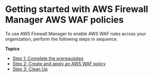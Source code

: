 # Getting started with AWS Firewall Manager​ AWS WAF policies<a name="getting-started-fms"></a>

To use AWS Firewall Manager to enable AWS WAF rules across your organization, perform the following steps in sequence\. 

**Topics**
+ [Step 1: Complete the prerequisites](complete-prereq.md)
+ [Step 2: Create and apply an AWS WAF policy](get-started-fms-create-security-policy.md)
+ [Step 3: Clean Up](clean-up.md)